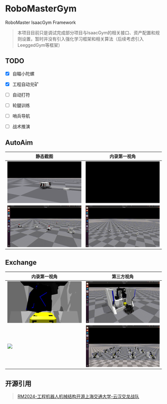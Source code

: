 # RoboMasterGym

RoboMaster IsaacGym Framework

> 本项目目前只是调试完成部分项目与IsaacGym的相关接口、资产配置和规则设置，暂时并没有引入强化学习框架和相关算法（后续考虑引入LeeggedGym等框架）
## TODO

- [x] 自瞄小陀螺
- [x] 工程自动兑矿
- [ ] 自动打符
- [ ] 轮腿训练
- [ ] 哨兵导航
- [ ] 战术推演


## AutoAim
| 静态截图 | 内录第一视角 |
|----------|--------------|
| <img src="doc/autoaim.png" width="500"> | <img src="doc/autoaim_1st.gif" width="500"> |
| <img src="doc/autoaim_test.gif" width="500"> | <img src="doc/autoaim_multi.gif" width="500"> |

## Exchange
| 内录第一视角 | 第三方视角 |
|----------|------------|
| <img src="doc/exchange.png" width="500"> | <img src="doc/exchange_3rd.gif" width="500"> |
| <img src="doc/exchange_base.gif" width="500"> | <img src="doc/exchange_multi.gif" width="500"> |


## 开源引用
>[RM2024-工程机器人机械结构开源上海交通大学-云汉交龙战队](https://bbs.robomaster.com/article/54080?source=4)